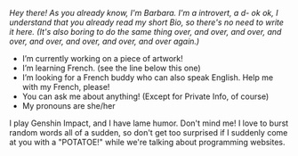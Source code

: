 *Hey there! As you already know, I'm Barbara. I'm a introvert, a d- ok ok, I understand that you already read my short Bio, so there's no need to write it here. (It's also boring to do the same thing over, and over, and over, and over, and over, and over, and over, and over again.)*

- I’m currently working on a piece of artwork!
- I’m learning French. (see the line below this one)
- I’m looking for a French buddy who can also speak English. Help me with my French, please!
- You can ask me about anything! (Except for Private Info, of course)
- My pronouns are she/her

I play Genshin Impact, and I have lame humor. Don't mind me! I love to burst random words all of a sudden, so don't get too surprised if I suddenly come at you with a "POTATOE!" while we're talking about programming websites.
